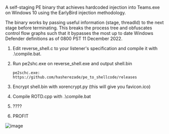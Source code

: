 A self-staging PE binary that achieves hardcoded injection into Teams.exe on Windows 10 using the EarlyBird injection methodology. 

The binary works by passing useful information (stage, threadId) to the next stage before terminating. This breaks the process tree and obfuscates control flow graphs such that it bypasses the most up to date Windows Defender definitions as of 0800 PST 11 December 2022.

1) Edit reverse_shell.c to your listener's specification and compile it with .\compile.bat.

2) Run pe2shc.exe on reverse_shell.exe and output shell.bin

      ```pe2schc.exe: https://github.com/hasherezade/pe_to_shellcode/releases```

3) Encrypt shell.bin with xorencrypt.py (this will give you favicon.ico)

4) Compile ROTD.cpp with .\compile.bat

5) ????

6) PROFIT



![image](https://user-images.githubusercontent.com/22229087/206917058-ab89b94c-e751-47a8-a1db-9913e0fdfbfa.png)

